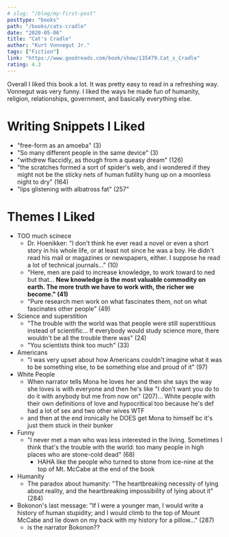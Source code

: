 ```yaml
---
# slug: "/blog/my-first-post"
posttype: "books"
path: "/books/cats-cradle"
date: "2020-05-06"
title: "Cat's Cradle"
author: "Kurt Vonnegut Jr."
tags: ["Fiction"]
link: "https://www.goodreads.com/book/show/135479.Cat_s_Cradle"
rating: 4.3
---
```

Overall I liked this book a lot. It was pretty easy to read in a refreshing way. Vonnegut was very funny. I liked the ways he made fun of humanity, religion, relationships, government, and basically everything else.

# Writing Snippets I Liked

- "free-form as an amoeba" (3)
- "So many different people in the same device" (3)
- "withdrew flaccidly, as though from a queasy dream" (126)
- "the scratches formed a sort of spider's web, and i wondered if they might not be the sticky nets of human futility hung up on a moonless night to dry" (164)
- "lips glistening with albatross fat" (257"

# Themes I Liked

- TOO much scinece
    - Dr. Hoenikker: "I don't think he ever read a novel or even a short story in his whole life, or at least not since he was a boy. He didn't read his mail or magazines or newspapers, either. I suppose he read a lot of technical journals..." (10)
    - "Here, men are paid to increase knowledge, to work toward to ned but that... **New knowledge is the most valuable commodity on earth. The more truth we have to work with, the richer we become." (41)**
    - "Pure research men work on what fascinates them, not on what fascinates other people" (49)
- Science and superstition
    - "The trouble with the world was that people were still superstitious instead of scientific... If everybody would study science more, there wouldn't be all the trouble there was" (24)
    - "You scientists think too much" (33)
- Americans
    - "I was very upset about how Americans couldn't imagine what it was to be something else, to be something else and proud of it" (97)
- White People
    - When narrator tells Mona he loves her and then she says the way she loves is with everyone and then he's like "I don't want you do to do it with anybody but me from now on" (207)... White people with their own definitions of love and hypocritical too because he's def had a lot of sex and two other wives WTF
    - and then at the end ironically he DOES get Mona to himself bc it's just them stuck in their bunker
- Funny
    - "I never met a man who was less interested in the living. Sometimes I think that's the trouble with the world: too many people in high places who are stone-cold dead" (68)
        - HAHA like the people who turned to stone from ice-nine at the top of Mt. McCabe at the end of the book
- Humanity
    - The paradox about humanity: "The heartbreaking necessity of lying about reality, and the heartbreaking impossibility of lying about it" (284)
- Bokonon's last message: "If I were a younger man, I would write a history of human stupidity; and I would climb to the top of Mount McCabe and lie down on my back with my history for a pillow..." (287)
    - is the narrator Bokonon??